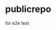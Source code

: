 # publicrepo
for e2e test































































































































































































































































































































































































































































































































































































































































































































































































































































































































































































































































































































































































































































































































































































































































































































































































































































































































































































































































































































































































































































































































































































































































































































































































































































































































































































































































































































































































































































































































































































































































































































































































































































































































































































































































































































































































































































































































































